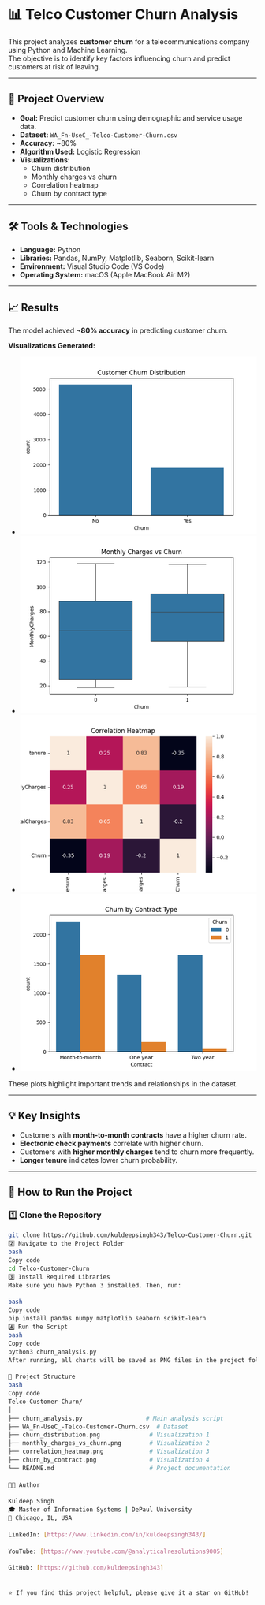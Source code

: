 # 📊 Telco Customer Churn Analysis

This project analyzes **customer churn** for a telecommunications company using Python and Machine Learning.  
The objective is to identify key factors influencing churn and predict customers at risk of leaving.

---

## 🧠 Project Overview
- **Goal:** Predict customer churn using demographic and service usage data.  
- **Dataset:** `WA_Fn-UseC_-Telco-Customer-Churn.csv`  
- **Accuracy:** ~80%  
- **Algorithm Used:** Logistic Regression  
- **Visualizations:**  
  - Churn distribution  
  - Monthly charges vs churn  
  - Correlation heatmap  
  - Churn by contract type  

---

## 🛠️ Tools & Technologies
- **Language:** Python  
- **Libraries:** Pandas, NumPy, Matplotlib, Seaborn, Scikit-learn  
- **Environment:** Visual Studio Code (VS Code)  
- **Operating System:** macOS (Apple MacBook Air M2)  

---

## 📈 Results
The model achieved **~80% accuracy** in predicting customer churn.  

**Visualizations Generated:**
- ![Churn Distribution](churn_distribution.png)  
- ![Monthly Charges vs Churn](monthly_charges_vs_churn.png)  
- ![Correlation Heatmap](correlation_heatmap.png)  
- ![Churn by Contract Type](churn_by_contract.png)  

These plots highlight important trends and relationships in the dataset.

---

## 💡 Key Insights
- Customers with **month-to-month contracts** have a higher churn rate.  
- **Electronic check payments** correlate with higher churn.  
- Customers with **higher monthly charges** tend to churn more frequently.  
- **Longer tenure** indicates lower churn probability.  

---

## 🚀 How to Run the Project

### 1️⃣ Clone the Repository
```bash
git clone https://github.com/kuldeepsingh343/Telco-Customer-Churn.git
2️⃣ Navigate to the Project Folder
bash
Copy code
cd Telco-Customer-Churn
3️⃣ Install Required Libraries
Make sure you have Python 3 installed. Then, run:

bash
Copy code
pip install pandas numpy matplotlib seaborn scikit-learn
4️⃣ Run the Script
bash
Copy code
python3 churn_analysis.py
After running, all charts will be saved as PNG files in the project folder.

📂 Project Structure
bash
Copy code
Telco-Customer-Churn/
│
├── churn_analysis.py                  # Main analysis script
├── WA_Fn-UseC_-Telco-Customer-Churn.csv  # Dataset
├── churn_distribution.png              # Visualization 1
├── monthly_charges_vs_churn.png        # Visualization 2
├── correlation_heatmap.png             # Visualization 3
├── churn_by_contract.png               # Visualization 4
└── README.md                           # Project documentation

👨‍💻 Author

Kuldeep Singh
🎓 Master of Information Systems | DePaul University
📍 Chicago, IL, USA

LinkedIn: [https://www.linkedin.com/in/kuldeepsingh343/]

YouTube: [https://www.youtube.com/@analyticalresolutions9005]

GitHub: [https://github.com/kuldeepsingh343]


⭐ If you find this project helpful, please give it a star on GitHub!